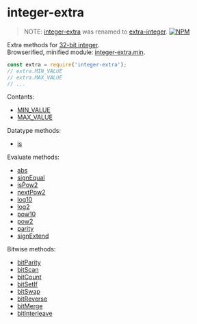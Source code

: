 # integer-extra

> NOTE: [integer-extra](https://www.npmjs.com/package/integer-extra) was renamed to [extra-integer](https://www.npmjs.com/package/extra-integer).
[![NPM](https://nodei.co/npm/integer-extra.png)](https://nodei.co/npm/integer-extra/)

Extra methods for [32-bit integer].<br>
Browserified, minified module: [integer-extra.min].

```javascript
const extra = require('integer-extra');
// extra.MIN_VALUE
// extra.MAX_VALUE
// ...
```

Contants:
- [MIN_VALUE](https://www.npmjs.com/package/integer-minvalue)
- [MAX_VALUE](https://www.npmjs.com/package/integer-maxvalue)

Datatype methods:
- [is](https://www.npmjs.com/package/integer-is)

Evaluate methods:
- [abs](https://www.npmjs.com/package/integer-abs)
- [signEqual](https://www.npmjs.com/package/integer-signequal)
- [isPow2](https://www.npmjs.com/package/integer-ispow2)
- [nextPow2](https://www.npmjs.com/package/integer-nextpow2)
- [log10](https://www.npmjs.com/package/integer-log10)
- [log2](https://www.npmjs.com/package/integer-log2)
- [pow10](https://www.npmjs.com/package/integer-pow10)
- [pow2](https://www.npmjs.com/package/integer-pow2)
- [parity](https://www.npmjs.com/package/integer-parity)
- [signExtend](https://www.npmjs.com/package/integer-signextend)

Bitwise methods:
- [bitParity](https://www.npmjs.com/package/integer-bitparity)
- [bitScan](https://www.npmjs.com/package/integer-bitscan)
- [bitCount](https://www.npmjs.com/package/integer-bitcount)
- [bitSetIf](https://www.npmjs.com/package/integer-bitsetif)
- [bitSwap](https://www.npmjs.com/package/integer-bitswap)
- [bitReverse](https://www.npmjs.com/package/integer-bitreverse)
- [bitMerge](https://www.npmjs.com/package/integer-bitmerge)
- [bitInterleave](https://www.npmjs.com/package/integer-bitinterleave)


[32-bit integer]: https://developer.mozilla.org/en-US/docs/Web/JavaScript/Reference/Operators/Bitwise_Operators
[integer-extra.min]: https://www.npmjs.com/package/integer-extra.min
